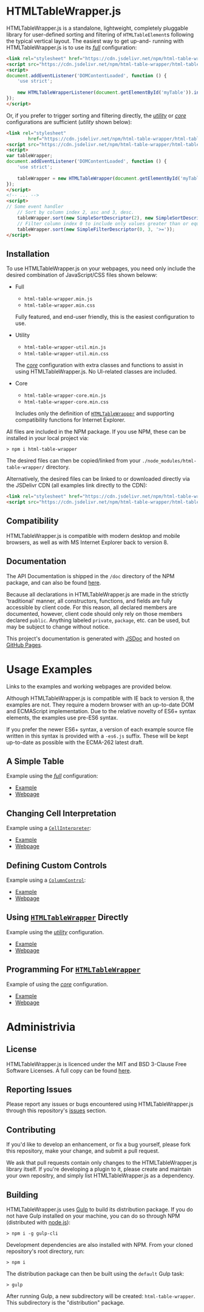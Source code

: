 
# HTMLTableWrapper.js

HTMLTableWrapper.js is a standalone, lightweight, completely pluggable library for user-defined sorting 
and filtering of `HTMLTableElement`s following the typical vertical layout. The easiest way to get up-and-
running with HTMLTableWrapper.js is to use its [_full_](#configurationFull) configuration:

``` html
<link rel="stylesheet" href="https://cdn.jsdelivr.net/npm/html-table-wrapper/html-table-wrapper.min.css" />
<script src="https://cdn.jsdelivr.net/npm/html-table-wrapper/html-table-wrapper.min.js"></script>
<script>
document.addEventListener('DOMContentLoaded', function () {
    'use strict';
    
    new HTMLTableWrapperListener(document.getElementById('myTable')).init();
});
</script>
```

Or, if you prefer to trigger sorting and filtering directly, the [_utility_](#configurationUtility) or 
[_core_](#configurationCore) configurations are sufficient (_utility_ shown below):
``` html
<link rel="stylesheet" 
        href="https://cdn.jsdelivr.net/npm/html-table-wrapper/html-table-wrapper-util.min.css" />
<script src="https://cdn.jsdelivr.net/npm/html-table-wrapper/html-table-wrapper-util.min.js"></script>
<script>
var tableWrapper;
document.addEventListener('DOMContentLoaded', function () {
    'use strict';
    
    tableWrapper = new HTMLTableWrapper(document.getElementById('myTable'));
});
</script>
<!-- ... -->
<script>
// Some event handler
    // Sort by column index 2, asc and 3, desc.
    tableWrapper.sort(new SimpleSortDescriptor(2), new SimpleSortDescriptor(3, true));
    // Filter column index 0 to include only values greater than or equal to 3.
    tableWrapper.sort(new SimpleFilterDescriptor(0, 3, '>='));
</script>
```

## Installation

To use HTMLTableWrapper.js on your webpages, you need only include the desired combination of JavaScript/CSS 
files shown beloww:

- <a name="configurationFull"></a>Full
    - `html-table-wrapper.min.js`
    - `html-table-wrapper.min.css`
    
    Fully featured, and end-user friendly, this is the easiest configuration to use.
- <a name="configurationUtility"></a>Utility
    - `html-table-wrapper-util.min.js`
    - `html-table-wrapper-util.min.css`
    
    The [_core_](#configurationCore) configuration with extra classes and functions to assist in using 
    HTMLTableWrapper.js. No UI-related classes are included.
- <a name="configurationCore"></a>Core
    - `html-table-wrapper-core.min.js`
    - `html-table-wrapper-core.min.css`
    
    Includes only the definition of [`HTMLTableWrapper`][HTMLTableWrapper] and supporting compatibility 
    functions for Internet Explorer.


All files are included in the NPM package. If you use NPM, these can be installed in your local project via:
```
> npm i html-table-wrapper
```
The desired files can then be copied/linked from your `./node_modules/html-table-wrapper/` directory.

Alternatively, the desired files can be linked to or downloaded directly via the JSDelivr CDN (all examples 
link directly to the CDN):
``` html
<link rel="stylesheet" href="https://cdn.jsdelivr.net/npm/html-table-wrapper/html-table-wrapper[-util|-core].min.css" />
<script src="https://cdn.jsdelivr.net/npm/html-table-wrapper/html-table-wrapper[-util|-core].min.js"></script>
```


## Compatibility
HTMLTableWrapper.js is compatible with modern desktop and mobile browsers, as well as with MS Internet Explorer 
back to version 8.


## Documentation
The API Documentation is shipped in the `/doc` directory of the NPM package, and can also be found 
[here](https://mschlege1838.github.io/html-table-wrapper).

Because all declarations in HTMLTableWrapper.js are made in the strictly 'traditional' manner, all constructors, 
functions, and fields are fully accessible by client code. For this reason, all declared members 
are documented, however, client code should only rely on those members declared `public`. Anything labeled 
`private`, `package`, etc. can be used, but may be subject to change without notice.

This project's documentation is generated with [JSDoc](https://jsdoc.app/) and hosted on 
[GitHub Pages](https://pages.github.com/). 


# Usage Examples

Links to the examples and working webpages are provided below.

Although HTMLTableWrapper.js is compatible with IE back to version 8, the examples are not. They require a 
modern browser with an up-to-date DOM and ECMAScript implementation. Due to the relative novelty of ES6+ 
syntax elements, the examples use pre-ES6 syntax.

If you prefer the newer ES6+ syntax, a version of each example source file written in this syntax is provided 
with a `-es6.js` suffix. These will be kept up-to-date as possible with the ECMA-262 latest draft.


## A Simple Table
Example using the [_full_](#configurationFull) configuration:

- [Example](https://github.com/mschlege1838/html-table-wrapper/tree/master/examples/gradebook)
- [Webpage](https://mschlege1838.github.io/html-table-wrapper/examples/gradebook/gradebook.html)

## Changing Cell Interpretation
Example using a [`CellInterpreter`][CellInterpreter]:

- [Example](https://github.com/mschlege1838/html-table-wrapper/tree/master/examples/drinks)
- [Webpage](https://mschlege1838.github.io/html-table-wrapper/examples/drinks/drinks.html)

## Defining Custom Controls
Example using a [`ColumnControl`][ColumnControl]:

- [Example](https://github.com/mschlege1838/html-table-wrapper/tree/master/examples/temperatures)
- [Webpage](https://mschlege1838.github.io/html-table-wrapper/examples/temperatures/temperatures.html)

## Using [`HTMLTableWrapper`][HTMLTableWrapper] Directly
Example using the [_utility_](#configurationUtility) configuration.

- [Example](https://github.com/mschlege1838/html-table-wrapper/tree/master/examples/gradebook-minimal)
- [Webpage](https://mschlege1838.github.io/html-table-wrapper/examples/gradebook-minimal/gradebook-minimal.html)

## Programming For [`HTMLTableWrapper`][HTMLTableWrapper]
Example of using the [_core_](#configurationCore) configuration.

- [Example](https://github.com/mschlege1838/html-table-wrapper/tree/master/examples/temperatures-custom)
- [Webpage](https://mschlege1838.github.io/html-table-wrapper/examples/temperatures-custom/temperatures-custom.html)


# Administrivia

## License

HTMLTableWrapper.js is licenced under the MIT and BSD 3-Clause Free Software Licenses. A full copy can be 
found [here](https://github.com/mschlege1838/html-table-wrapper/tree/master/LICENSE).

## Reporting Issues

Please report any issues or bugs encountered using HTMLTableWrapper.js through this repository's
[issues](https://github.com/mschlege1838/html-table-wrapper/issues) section.

## Contributing

If you'd like to develop an enhancement, or fix a bug yourself, please fork this repository, make your change,
and submit a pull request.

We ask that pull requests contain only changes to the HTMLTableWrapper.js library itself. If you're developing
a plugin to it, please create and maintain your own repositry, and simply list HTMLTableWrapper.js as a dependency.

## Building
HTMLTableWrapper.js uses [Gulp](https://gulpjs.com/) to build its distribution package. If you do not have 
Gulp installed on your machine, you can do so through NPM (distributed with [node.js](https://nodejs.org)):

```
> npm i -g gulp-cli
```

Development dependencies are also installed with NPM. From your cloned repository's root directory, run:

```
> npm i
```

The distribution package can then be built using the `default` Gulp task:

```
> gulp
```

After running Gulp, a new subdirectory will be created: `html-table-wrapper`. This subdirectory is the 
"distribution" package.


[HTMLTableWrapper]: https://mschlege1838.github.io/html-table-wrapper/HTMLTableWrapper.html
[CellInterpreter]: https://mschlege1838.github.io/html-table-wrapper/CellInterpreter.html
[ColumnControlFactory]: https://mschlege1838.github.io/html-table-wrapper/ColumnControlFactory.html
[ColumnControl]: https://mschlege1838.github.io/html-table-wrapper/ColumnControl.html

